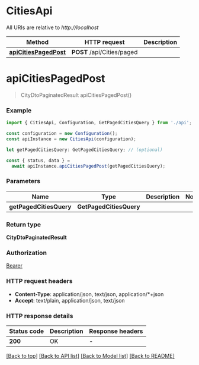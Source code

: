 # CitiesApi

All URIs are relative to _http://localhost_

| Method                                        | HTTP request               | Description |
| --------------------------------------------- | -------------------------- | ----------- |
| [**apiCitiesPagedPost**](#apicitiespagedpost) | **POST** /api/Cities/paged |             |

# **apiCitiesPagedPost**

> CityDtoPaginatedResult apiCitiesPagedPost()

### Example

```typescript
import { CitiesApi, Configuration, GetPagedCitiesQuery } from './api';

const configuration = new Configuration();
const apiInstance = new CitiesApi(configuration);

let getPagedCitiesQuery: GetPagedCitiesQuery; // (optional)

const { status, data } =
  await apiInstance.apiCitiesPagedPost(getPagedCitiesQuery);
```

### Parameters

| Name                    | Type                    | Description | Notes |
| ----------------------- | ----------------------- | ----------- | ----- |
| **getPagedCitiesQuery** | **GetPagedCitiesQuery** |             |       |

### Return type

**CityDtoPaginatedResult**

### Authorization

[Bearer](../README.md#Bearer)

### HTTP request headers

- **Content-Type**: application/json, text/json, application/\*+json
- **Accept**: text/plain, application/json, text/json

### HTTP response details

| Status code | Description | Response headers |
| ----------- | ----------- | ---------------- |
| **200**     | OK          | -                |

[[Back to top]](#) [[Back to API list]](../README.md#documentation-for-api-endpoints) [[Back to Model list]](../README.md#documentation-for-models) [[Back to README]](../README.md)
